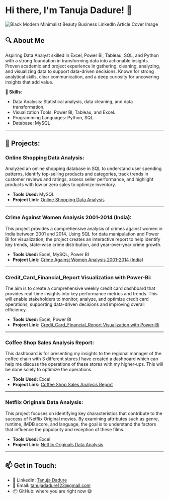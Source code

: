 # Hi there, I'm Tanuja Dadure! 👋

![Black Modern Minimalist Beauty Business LinkedIn Article Cover Image](https://github.com/user-attachments/assets/58686312-e854-47aa-8f8b-cbc866f76734)

## 🔍 About Me
Aspiring Data Analyst skilled in Excel, Power BI, Tableau, SQL, and Python with a strong foundation in transforming data into actionable insights. Proven academic and project experience in gathering, cleaning, analyzing, and visualizing data to support data-driven decisions. Known for strong analytical skills, clear communication, and a deep curiosity for uncovering insights that add value.

**🔧 Skills**:
- Data Analysis: Statistical analysis, data cleaning, and data transformation.
- Visualization Tools: Power BI, Tableau, and Excel.
- Programming Languages: Python, SQL.
- Database: MySQL

---
## **🌟 Projects**:

### Online Shopping Data Analysis:
Analyzed an online shopping database in SQL to understand user spending patterns, identify top-selling products and categories, track trends in customer reviews and ratings, assess seller performance, and highlight products with low or zero sales to optimize inventory.
- **Tools Used:** MySQL
- **Project Link:** [Online Shopping Data Analysis](https://github.com/tanu4419/Online-Shopping-Data-Analysis)
---
### Crime Against Women Analysis 2001-2014 (India):
This project provides a comprehensive analysis of crimes against women in India between 2001 and 2014. Using SQL for data manipulation and Power BI for visualization, the project creates an interactive report to help identify key trends, state-wise crime distribution, and year-over-year crime growth.
- **Tools Used:** Excel, MySQL, Power BI
- **Project Link:** [Crime Against Women Analysis 2001-2014 (India)](https://github.com/tanu4419/Crime_Against_Women_2001-2014-India-)
---
### Credit_Card_Financial_Report Visualization with Power-Bi:
The aim is to create a comprehensive weekly credit card dashboard that provides real-time insights into key performance metrics and trends. This will enable stakeholders to monitor, analyze, and optimize credit card operations, supporting data-driven decisions and improving overall efficiency.
- **Tools Used:** Excel, Power BI
- **Project Link:** [Credit_Card_Financial_Report Visualization with Power-Bi](https://github.com/tanu4419/Credit_Card_Transaction_Report_Visualization_with_Power_BI)
---
### Coffee Shop Sales Analysis Report:
This dashboard is for presenting my insights to the regional manager of the coffee chain with 3 different stores.I have created a dashboard which can help me discuss the operations of these stores with my higher-ups. This will be done solely to optimize the operations.
- **Tools Used:** Excel
- **Project Link:** [Coffee Shop Sales Analysis Report](https://github.com/tanu4419/Coffee-Shop-Sales-Analysis)
---
### Netflix Originals Data Analysis:
This project focuses on identifying key characteristics that contribute to the success of Netflix Original movies. By examining attributes such as genre, runtime, IMDB score, and language, the goal is to understand the factors that influence the popularity and reception of these films.
- **Tools Used:** Excel
- **Project Link:** [Netflix Originals Data Analysis](https://github.com/tanu4419/Netflix_Originals_Shows)

---

  ## 📫 Get in Touch:
- 🔗 LinkedIn: [Tanuja Dadure](https://www.linkedin.com/in/tanuja-dadure-3b4494249/)
- 📧 Email: [tanujadadure123@gmail.com](mailto:tanujadadure123@gmail.com)
- 📦 GitHub: where you are right now 😄





